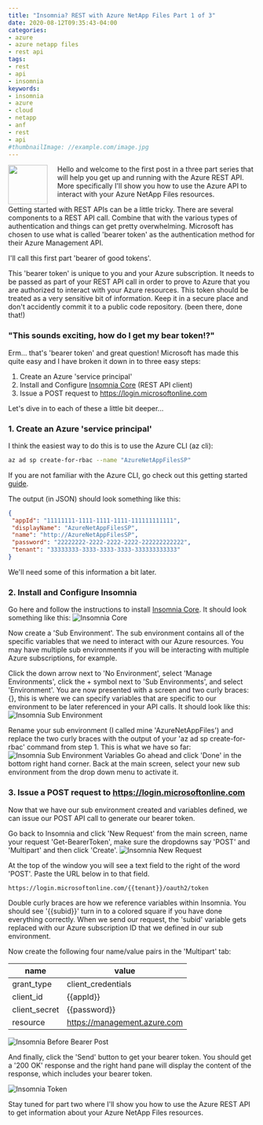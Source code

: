 ```yaml
---
title: "Insomnia? REST with Azure NetApp Files Part 1 of 3"
date: 2020-08-12T09:35:43-04:00
categories:
- azure
- azure netapp files
- rest api
tags:
- rest
- api
- insomnia
keywords:
- insomnia
- azure
- cloud
- netapp
- anf
- rest
- api
#thumbnailImage: //example.com/image.jpg
---
```

<img src="/img/anfinsomnia.png" height="80" align="left" style="margin: 0px 20px 0px 0px;" />

Hello and welcome to the first post in a three part series that will help you get up and running with the Azure REST API. More specifically I'll show you how to use the Azure API to interact with your Azure NetApp Files resources.

Getting started with REST APIs can be a little tricky. There are several components to a REST API call. Combine that with the various types of authentication and things can get pretty overwhelming. Microsoft has chosen to use what is called 'bearer token' as the authentication method for their Azure Management API.

I'll call this first part 'bearer of good tokens'.

This 'bearer token' is unique to you and your Azure subscription. It needs to be passed as part of your REST API call in order to prove to Azure that you are authorized to interact with your Azure resources. This token should be treated as a very sensitive bit of information. Keep it in a secure place and don't accidently commit it to a public code repository. (been there, done that!)

### "This sounds exciting, how do I get my bear token!?"

Erm... that's 'bearer token' and great question! Microsoft has made this quite easy and I have broken it down in to three easy steps:

1. Create an Azure 'service principal'
2. Install and Configure [Insomnia Core](https://insomnia.rest) (REST API client)
3. Issue a POST request to <https://login.microsoftonline.com>

Let's dive in to each of these a little bit deeper...

### 1. Create an Azure 'service principal'

I think the easiest way to do this is to use the Azure CLI (az cli):

~~~sh
az ad sp create-for-rbac --name "AzureNetAppFilesSP"
~~~

If you are not familiar with the Azure CLI, go check out this getting started [guide](https://docs.microsoft.com/en-us/cli/azure/get-started-with-azure-cli?view=azure-cli-latest).

The output (in JSON) should look something like this:

~~~json
{
 "appId": "11111111-1111-1111-1111-111111111111",
 "displayName": "AzureNetAppFilesSP",
 "name": "http://AzureNetAppFilesSP",
 "password": "22222222-2222-2222-2222-222222222222",
 "tenant": "33333333-3333-3333-3333-333333333333"
}
~~~

We'll need some of this information a bit later.

<!--more-->
### 2. Install and Configure Insomnia

Go here and follow the instructions to install [Insomnia Core](https://insomnia.rest). It should look something like this:
![Insomnia Core](/img/insomnia_core.png)

Now create a 'Sub Environment'. The sub environment contains all of the specific variables that we need to interact with our Azure resources. You may have multiple sub environments if you will be interacting with multiple Azure subscriptions, for example.

Click the down arrow next to 'No Environment', select 'Manage Environments', click the + symbol next to 'Sub Environments', and select 'Environment'. You are now presented with a screen and two curly braces: {}, this is where we can specify variables that are specific to our environment to be later referenced in your API calls. It should look like this:
![Insomnia Sub Environment](/img/insomnia_new_sub_environment.png)

Rename your sub environment (I called mine 'AzureNetAppFiles') and replace the two curly braces with the output of your 'az ad sp create-for-rbac' command from step 1. This is what we have so far:
![Insomnia Sub Environment Variables](/img/insomnia_new_sub_renamed.png)
Go ahead and click 'Done' in the bottom right hand corner. Back at the main screen, select your new sub environment from the drop down menu to activate it.

### 3. Issue a POST request to <https://login.microsoftonline.com>

Now that we have our sub environment created and variables defined, we can issue our POST API call to generate our bearer token.

Go back to Insomnia and click 'New Request' from the main screen, name your request 'Get-BearerToken', make sure the dropdowns say 'POST' and 'Multipart' and then click 'Create'.
![Insomnia New Request](/img/insomnia_new_request.png)

At the top of the window you will see a text field to the right of the word 'POST'. Paste the URL below in to that field.

~~~sh
https://login.microsoftonline.com/{{tenant}}/oauth2/token
~~~

Double curly braces are how we reference variables within Insomnia. You should see '{{subid}}' turn in to a colored square if you have done everything correctly. When we send our request, the 'subid' variable gets replaced with our Azure subscription ID that we defined in our sub environment.

Now create the following four name/value pairs in the 'Multipart' tab:

name | value
---- | ----
grant_type | client_credentials
client_id | {{appId}}
client_secret | {{password}}
resource | <https://management.azure.com>

![Insomnia Before Bearer Post](/img/insomnia_bearer_prepost.png)

And finally, click the 'Send' button to get your bearer token. You should get a '200 OK' response and the right hand pane will display the content of the response, which includes your bearer token.

![Insomnia Token](/img/insomnia_token.png)

Stay tuned for part two where I'll show you how to use the Azure REST API to get information about your Azure NetApp Files resources.
